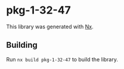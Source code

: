 # pkg-1-32-47

This library was generated with [Nx](https://nx.dev).

## Building

Run `nx build pkg-1-32-47` to build the library.
